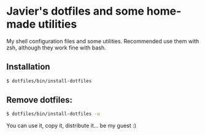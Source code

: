 # Javier's dotfiles and some home-made utilities

My shell configuration files and some utilities. Recommended use them with zsh,
although they work fine with bash.

## <a name="install">Installation</a>

```sh
$ dotfiles/bin/install-dotfiles
```

## Remove dotfiles:

```sh
$ dotfiles/bin/install-dotfiles -u
```

You can use it, copy it, distribute it... be my guest :)

